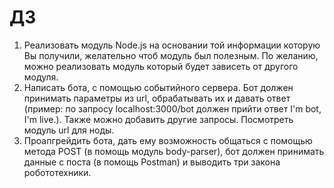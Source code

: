 # ДЗ
1. Реализовать модуль Node.js на основании той информации которую Вы получили, желательно чтоб модуль был полезным. По желанию, можно реализовать модуль который будет зависеть от другого модуля.
2. Написать бота, с помощью событийного сервера. Бот должен принимать параметры из url, обрабатывать их и давать ответ (пример: по запросу localhost:3000/bot должен прийти ответ I'm bot, I'm live.). Также можно добавить другие запросы. Посмотреть модуль url для ноды.
3. Проапгрейдить бота, дать ему возможность общаться с помощью метода POST (в помощь модуль body-parser), бот должен принимать данные с поста (в помощь Postman) и выводить три закона робототехники.